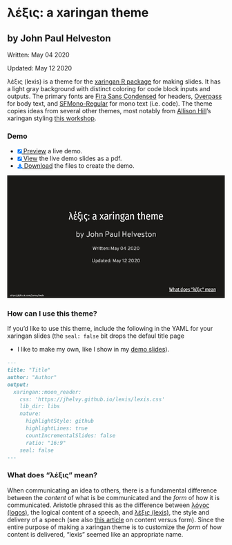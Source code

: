 
<!-- README.md is generated from README.Rmd. Please edit that file -->

# λέξις: a xaringan theme

<!-- README.md is generated from README.Rmd. Please edit that file -->

## by John Paul Helveston

Written: May 04 2020

Updated: May 12 2020

λέξις (lexis) is a theme for the [xaringan R
package](https://github.com/yihui/xaringan) for making slides. It has a
light gray background with distinct coloring for code block inputs and
outputs. The primary fonts are [Fira Sans
Condensed](https://fonts.google.com/specimen/Fira+Sans+Condensed) for
headers, [Overpass](https://fonts.google.com/specimen/Overpass) for body
text, and [SFMono-Regular](https://developer.apple.com/fonts/) for mono
text (i.e. code). The theme copies ideas from several other themes, most
notably from [Allison Hill](https://alison.rbind.io/)’s xaringan styling
[this
workshop](https://github.com/rstudio-education/arm-workshop-rsc2019).

### Demo

  - [<svg style="height:0.8em;top:.04em;position:relative;fill:#007bff;" viewBox="0 0 448 512"><path d="M448 80v352c0 26.51-21.49 48-48 48H48c-26.51 0-48-21.49-48-48V80c0-26.51 21.49-48 48-48h352c26.51 0 48 21.49 48 48zm-88 16H248.029c-21.313 0-32.08 25.861-16.971 40.971l31.984 31.987L67.515 364.485c-4.686 4.686-4.686 12.284 0 16.971l31.029 31.029c4.687 4.686 12.285 4.686 16.971 0l195.526-195.526 31.988 31.991C358.058 263.977 384 253.425 384 231.979V120c0-13.255-10.745-24-24-24z"/></svg>
    Preview](https://jhelvy.github.io/lexis/lexis_demo.html) a live
    demo.
  - [<svg style="height:0.8em;top:.04em;position:relative;fill:#007bff;" viewBox="0 0 448 512"><path d="M448 80v352c0 26.51-21.49 48-48 48H48c-26.51 0-48-21.49-48-48V80c0-26.51 21.49-48 48-48h352c26.51 0 48 21.49 48 48zm-88 16H248.029c-21.313 0-32.08 25.861-16.971 40.971l31.984 31.987L67.515 364.485c-4.686 4.686-4.686 12.284 0 16.971l31.029 31.029c4.687 4.686 12.285 4.686 16.971 0l195.526-195.526 31.988 31.991C358.058 263.977 384 253.425 384 231.979V120c0-13.255-10.745-24-24-24z"/></svg>
    View](https://jhelvy.github.io/lexis/lexis_demo.pdf) the live demo
    slides as a
    pdf.
  - [<svg style="height:0.8em;top:.04em;position:relative;fill:#007bff;" viewBox="0 0 512 512"><path d="M216 0h80c13.3 0 24 10.7 24 24v168h87.7c17.8 0 26.7 21.5 14.1 34.1L269.7 378.3c-7.5 7.5-19.8 7.5-27.3 0L90.1 226.1c-12.6-12.6-3.7-34.1 14.1-34.1H192V24c0-13.3 10.7-24 24-24zm296 376v112c0 13.3-10.7 24-24 24H24c-13.3 0-24-10.7-24-24V376c0-13.3 10.7-24 24-24h146.7l49 49c20.1 20.1 52.5 20.1 72.6 0l49-49H488c13.3 0 24 10.7 24 24zm-124 88c0-11-9-20-20-20s-20 9-20 20 9 20 20 20 20-9 20-20zm64 0c0-11-9-20-20-20s-20 9-20 20 9 20 20 20 20-9 20-20z"/></svg>
    Download](https://jhelvy.github.io/lexis/lexis_demo.zip) the files
    to create the demo.

<img src="images/lexis_demo.gif" width=660>

### How can I use this theme?

If you’d like to use this theme, include the following in the YAML for
your xaringan slides (the `seal: false` bit drops the defaul title page
- I like to make my own, like I show in my [demo
slides](https://jhelvy.github.io/lexis/lexis_demo.html)).

``` markdown
---
title: "Title"
author: "Author"
output:
  xaringan::moon_reader:
    css: 'https://jhelvy.github.io/lexis/lexis.css'
    lib_dir: libs
    nature:
      highlightStyle: github
      highlightLines: true
      countIncrementalSlides: false
      ratio: "16:9"
    seal: false
---
```

### What does “λέξις” mean?

When communicating an idea to others, there is a fundamental difference
between the *content* of what is be communicated and the *form* of how
it is communicated. Aristotle phrased this as the difference between
[λόγος (logos)](https://en.wikipedia.org/wiki/Logos), the logical
content of a speech, and [λέξις
(lexis)](https://en.wikipedia.org/wiki/Lexis_\(Aristotle\)), the style
and delivery of a speech (see also [this
article](http://rhetoric.byu.edu/Encompassing%20Terms/Content%20and%20Form.htm)
on content versus form). Since the entire purpose of making a xaringan
theme is to customize the *form* of how content is delivered, “lexis”
seemed like an appropriate name.
